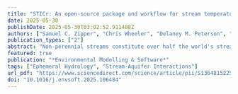 ```yaml
---
title: "STICr: An open-source package and workflow for stream temperature, intermittency, and conductivity (STIC) data"
date: 2025-05-30
publishDate: 2025-05-30T03:02:52.911408Z
authors: ["Samuel C. Zipper", "Chris Wheeler", "Delaney M. Peterson", "Stephen C. Cook", "Sarah E. Godsey", "Ken Aho"]
publication_types: ["2"]
abstract: "Non-perennial streams constitute over half the world's stream miles but are not commonly included in streamflow monitoring networks. As a result, Stream Temperature, Intermittency, and Conductivity (STIC) loggers are widely used for characterizing flow presence or absence in non-perennial streams. To facilitate ‘FAIR’ (findable, accessible, interoperable, and reusable) stream intermittency science, we present an open-source R package, STICr, for processing STIC logger data. STICr includes functions to tidy data, calibrate sensors, classify data into wet/dry readings, and perform quality checks and validation. We also show a reproducible STICr-based workflow for an interdisciplinary project spanning multiple watersheds, years, and research groups. In South Fork Kings Creek (Konza Prairie, Kansas, USA), we show that stream intermittency is driven by the balance between monthly precipitation inputs, seasonal evapotranspiration fluxes, and underlying geology. Overall, STICr can be used to create FAIR stream intermittency data and enable advances in hydrologic and ecosystem science."
featured: true
publication: "*Environmental Modelling & Software*"
tags: ["Ephemeral Hydrology", "Stream-Aquifer Interactions"]
url_pdf: "https://www.sciencedirect.com/science/article/pii/S1364815225001689/pdf"
doi: "10.1016/j.envsoft.2025.106484"
---
```


